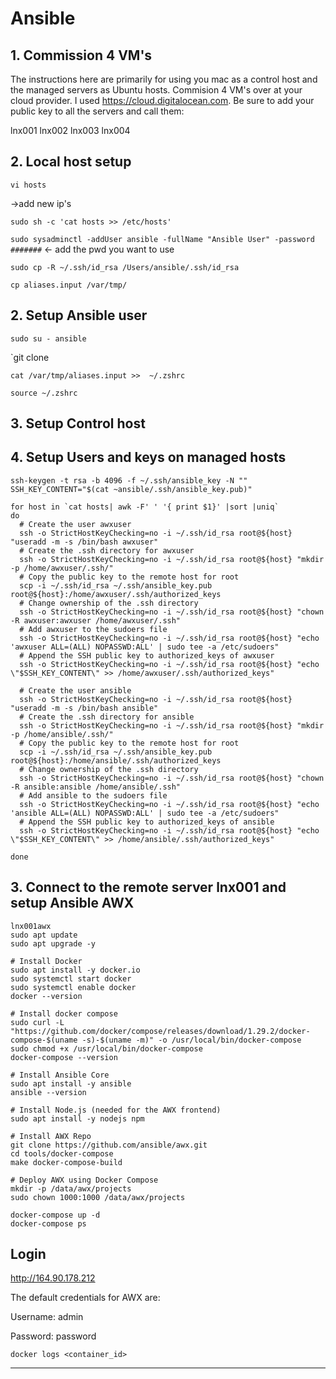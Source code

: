 # Ansible

## 1. Commission 4 VM's 
The instructions here are primarily for using you mac as a control host and the
managed servers as Ubuntu hosts.
Commision 4 VM's over at your cloud provider. I used https://cloud.digitalocean.com.
Be sure to add your public key to all the servers and call them:

lnx001
lnx002
lnx003
lnx004

## 2. Local host setup

`vi hosts`

->add new ip's

`sudo sh -c 'cat hosts >> /etc/hosts'`

`sudo sysadminctl -addUser ansible -fullName "Ansible User" -password #######`  <- add the pwd you want to use

`sudo cp -R ~/.ssh/id_rsa /Users/ansible/.ssh/id_rsa`

`cp aliases.input /var/tmp/`

## 2. Setup Ansible user

`sudo su - ansible`

`git clone 

`cat /var/tmp/aliases.input >>  ~/.zshrc`

`source ~/.zshrc`


## 3. Setup Control host



## 4. Setup Users and keys on managed hosts
``` 
ssh-keygen -t rsa -b 4096 -f ~/.ssh/ansible_key -N ""
SSH_KEY_CONTENT="$(cat ~ansible/.ssh/ansible_key.pub)"

for host in `cat hosts| awk -F' ' '{ print $1}' |sort |uniq`
do   
  # Create the user awxuser
  ssh -o StrictHostKeyChecking=no -i ~/.ssh/id_rsa root@${host} "useradd -m -s /bin/bash awxuser"
  # Create the .ssh directory for awxuser
  ssh -o StrictHostKeyChecking=no -i ~/.ssh/id_rsa root@${host} "mkdir -p /home/awxuser/.ssh/"
  # Copy the public key to the remote host for root
  scp -i ~/.ssh/id_rsa ~/.ssh/ansible_key.pub root@${host}:/home/awxuser/.ssh/authorized_keys
  # Change ownership of the .ssh directory
  ssh -o StrictHostKeyChecking=no -i ~/.ssh/id_rsa root@${host} "chown -R awxuser:awxuser /home/awxuser/.ssh"
  # Add awxuser to the sudoers file
  ssh -o StrictHostKeyChecking=no -i ~/.ssh/id_rsa root@${host} "echo 'awxuser ALL=(ALL) NOPASSWD:ALL' | sudo tee -a /etc/sudoers"
  # Append the SSH public key to authorized_keys of awxuser
  ssh -o StrictHostKeyChecking=no -i ~/.ssh/id_rsa root@${host} "echo \"$SSH_KEY_CONTENT\" >> /home/awxuser/.ssh/authorized_keys"

  # Create the user ansible
  ssh -o StrictHostKeyChecking=no -i ~/.ssh/id_rsa root@${host} "useradd -m -s /bin/bash ansible"
  # Create the .ssh directory for ansible
  ssh -o StrictHostKeyChecking=no -i ~/.ssh/id_rsa root@${host} "mkdir -p /home/ansible/.ssh/"
  # Copy the public key to the remote host for root
  scp -i ~/.ssh/id_rsa ~/.ssh/ansible_key.pub root@${host}:/home/ansible/.ssh/authorized_keys
  # Change ownership of the .ssh directory
  ssh -o StrictHostKeyChecking=no -i ~/.ssh/id_rsa root@${host} "chown -R ansible:ansible /home/ansible/.ssh"
  # Add ansible to the sudoers file
  ssh -o StrictHostKeyChecking=no -i ~/.ssh/id_rsa root@${host} "echo 'ansible ALL=(ALL) NOPASSWD:ALL' | sudo tee -a /etc/sudoers"
  # Append the SSH public key to authorized_keys of ansible
  ssh -o StrictHostKeyChecking=no -i ~/.ssh/id_rsa root@${host} "echo \"$SSH_KEY_CONTENT\" >> /home/ansible/.ssh/authorized_keys"

done
```




## 3. Connect to the remote server lnx001 and setup Ansible AWX

```
lnx001awx
sudo apt update
sudo apt upgrade -y

# Install Docker
sudo apt install -y docker.io
sudo systemctl start docker
sudo systemctl enable docker
docker --version

# Install docker compose
sudo curl -L "https://github.com/docker/compose/releases/download/1.29.2/docker-compose-$(uname -s)-$(uname -m)" -o /usr/local/bin/docker-compose
sudo chmod +x /usr/local/bin/docker-compose
docker-compose --version

# Install Ansible Core
sudo apt install -y ansible
ansible --version

# Install Node.js (needed for the AWX frontend)
sudo apt install -y nodejs npm

# Install AWX Repo
git clone https://github.com/ansible/awx.git
cd tools/docker-compose
make docker-compose-build

# Deploy AWX using Docker Compose
mkdir -p /data/awx/projects
sudo chown 1000:1000 /data/awx/projects

docker-compose up -d
docker-compose ps
````

## Login
http://164.90.178.212

The default credentials for AWX are:

Username: admin

Password: password

`docker logs <container_id>`


___
